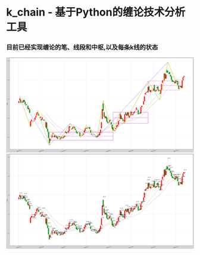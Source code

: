 # k_chain - 基于Python的缠论技术分析工具
### 目前已经实现缠论的笔、线段和中枢,以及每条k线的状态
![image](images/output1.png)
![image](images/output2.png)
